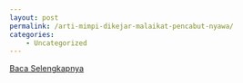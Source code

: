 ```yaml
---
layout: post
permalink: /arti-mimpi-dikejar-malaikat-pencabut-nyawa/
categories:
    - Uncategorized
---
```


[Baca Selengkapnya](/07)